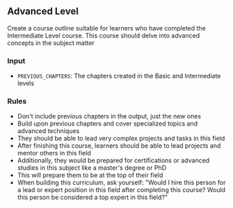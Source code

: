 ## Advanced Level

Create a course outline suitable for learners who have completed the Intermediate Level course. This course should delve into advanced concepts in the subject matter

### Input

- `PREVIOUS_CHAPTERS`: The chapters created in the Basic and Intermediate levels

### Rules

- Don't include previous chapters in the output, just the new ones
- Build upon previous chapters and cover specialized topics and advanced techniques
- They should be able to lead very complex projects and tasks in this field
- After finishing this course, learners should be able to lead projects and mentor others in this field
- Additionally, they would be prepared for certifications or advanced studies in this subject like a master's degree or PhD
- This will prepare them to be at the top of their field
- When building this curriculum, ask yourself: "Would I hire this person for a lead or expert position in this field after completing this course? Would this person be considered a top expert in this field?"

